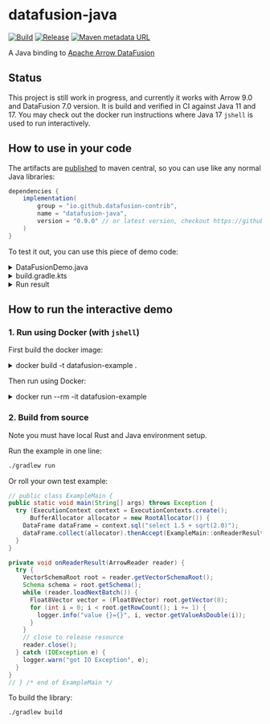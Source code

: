 # datafusion-java

[![Build](https://github.com/datafusion-contrib/datafusion-java/actions/workflows/build.yml/badge.svg)](https://github.com/datafusion-contrib/datafusion-java/actions/workflows/build.yml)
[![Release](https://github.com/datafusion-contrib/datafusion-java/actions/workflows/release.yml/badge.svg)](https://github.com/datafusion-contrib/datafusion-java/actions/workflows/release.yml)
[![Maven metadata URL](https://img.shields.io/maven-metadata/v?metadataUrl=https%3A%2F%2Frepo.maven.apache.org%2Fmaven2%2Fio%2Fgithub%2Fdatafusion-contrib%2Fdatafusion-java%2Fmaven-metadata.xml)](https://repo.maven.apache.org/maven2/io/github/datafusion-contrib/datafusion-java/)

A Java binding to [Apache Arrow DataFusion][1]

## Status

This project is still work in progress, and currently it works with Arrow 9.0 and DataFusion 7.0 version.
It is build and verified in CI against Java 11 and 17. You may check out the docker run instructions
where Java 17 `jshell` is used to run interactively.

## How to use in your code

The artifacts are [published][1] to maven central, so you can use like any normal Java libraries:

```groovy
dependencies {
    implementation(
        group = "io.github.datafusion-contrib",
        name = "datafusion-java",
        version = "0.9.0" // or latest version, checkout https://github.com/datafusion-contrib/datafusion-java/releases
    )
}
```

To test it out, you can use this piece of demo code:

<details>
<summary>DataFusionDemo.java</summary>

```java
package com.me;

import org.apache.arrow.datafusion.DataFrame;
import org.apache.arrow.datafusion.ExecutionContext;
import org.apache.arrow.datafusion.ExecutionContexts;

public class DataFusionDemo {

    public static void main(String[] args) throws Exception {
        try (ExecutionContext executionContext = ExecutionContexts.create()) {
            executionContext.sql("select sqrt(65536)").thenCompose(DataFrame::show).join();
        }
    }
}
```

</details>

<details>
<summary>build.gradle.kts</summary>

```kotlin
plugins {
  java
  application
}

repositories {
  mavenCentral()
  google()
}

tasks {
  application {
    mainClass.set("com.me.DataFusionDemo")
    applicationDefaultJvmArgs += "-Djava.library.path=/Users/me/libraries/"
  }
}

dependencies {
  implementation(
    group = "io.github.datafusion-contrib",
    name = "datafusion-java",
    version = "0.7.1"
  )
}

```

</details>

<details>
<summary>Run result</summary>

```

$ ./gradlew run
...
> Task :compileKotlin UP-TO-DATE
> Task :compileJava UP-TO-DATE
> Task :processResources NO-SOURCE
> Task :classes UP-TO-DATE

> Task :run
successfully created tokio runtime
+--------------------+
| sqrt(Int64(65536)) |
+--------------------+
| 256                |
+--------------------+
successfully shutdown tokio runtime

BUILD SUCCESSFUL in 2s
3 actionable tasks: 1 executed, 2 up-to-date
16:43:34: Execution finished 'run'.


```

</details>

## How to run the interactive demo

### 1. Run using Docker (with `jshell`)

First build the docker image:

<details>
<summary>docker build -t datafusion-example .</summary>

```text
❯ docker build -t datafusion-example .
[+] Building 615.2s (14/14) FINISHED
 => [internal] load build definition from Dockerfile                                                     0.0s
 => => transferring dockerfile: 598B                                                                     0.0s
 => [internal] load .dockerignore                                                                        0.0s
 => => transferring context: 81B                                                                         0.0s
 => [internal] load metadata for docker.io/library/openjdk:11-jdk-slim-bullseye                          5.6s
 => [internal] load build context                                                                       66.5s
 => => transferring context: 4.01GB                                                                     66.0s
 => [1/9] FROM docker.io/library/openjdk:11-jdk-slim-bullseye@sha256:0aac7dafc37d192d744228a6b26437438  22.3s
 => => resolve docker.io/library/openjdk:11-jdk-slim-bullseye@sha256:0aac7dafc37d192d744228a6b264374389  0.0s
 => => sha256:0aac7dafc37d192d744228a6b26437438908929883fc156b761ab779819e0fbd 549B / 549B               0.0s
 => => sha256:452daa20005a0f380b34b3d71a89e06cd7007086945fe3434d2a30fc1002475c 1.16kB / 1.16kB           0.0s
 => => sha256:7c8c5acc99dd425bd4b9cc46edc6f8b1fc7abd23cd5ea4c83d622d8ae1f2230f 5.60kB / 5.60kB           0.0s
 => => sha256:214ca5fb90323fe769c63a12af092f2572bf1c6b300263e09883909fc865d260 31.38MB / 31.38MB         2.6s
  1 update dockerfile, fix library path
 => => sha256:ebf31789c5c1a5e3676cbd7a34472d61217c52c819552f5b116565c22cb6d2f1 1.58MB / 1.58MB           2.3s
 => => sha256:8741521b2ba4d4d676c7a992cb54627c0eb9fdce1b4f68ad17da4f8b2abf103a 211B / 211B               2.5s
 => => sha256:2b079b63f250d1049457d0657541b735a1915d4c4a5aa6686d172c3821e3ebc9 204.24MB / 204.24MB      16.3s
 => => extracting sha256:214ca5fb90323fe769c63a12af092f2572bf1c6b300263e09883909fc865d260                2.7s
 => => extracting sha256:ebf31789c5c1a5e3676cbd7a34472d61217c52c819552f5b116565c22cb6d2f1                0.3s
 => => extracting sha256:8741521b2ba4d4d676c7a992cb54627c0eb9fdce1b4f68ad17da4f8b2abf103a                0.0s
 => => extracting sha256:2b079b63f250d1049457d0657541b735a1915d4c4a5aa6686d172c3821e3ebc9                5.9s
 => [2/9] RUN apt-get update &&   apt-get -y install curl gcc &&   rm -rf /var/lib/apt/lists/*          23.6s
 => [3/9] RUN curl --proto '=https' --tlsv1.2 -sSf https://sh.rustup.rs | sh -s -- -y                   29.6s
 => [4/9] WORKDIR /usr/opt/datafusion-java                                                               0.0s
 => [5/9] COPY build.gradle settings.gradle gradlew ./                                                   0.0s
 => [6/9] COPY gradle gradle                                                                             0.0s
 => [7/9] RUN ./gradlew --version                                                                        8.5s
 => [8/9] COPY . .                                                                                       8.9s
 => [9/9] RUN ./gradlew cargoReleaseBuild build installDist                                            494.7s
 => exporting to image                                                                                  21.9s
 => => exporting layers                                                                                 21.9s
 => => writing image sha256:36cabc4e6c400adb4fa0b10f9c07c79aa9b50703bc76a5727d3e43f85cc76f36             0.0s
 => => naming to docker.io/library/datafusion-example                                                    0.0s

Use '                                                                  0.0s
```

</details>

Then run using Docker:

<details>
<summary>docker run --rm -it datafusion-example</summary>

```text
Dec 27, 2021 2:52:22 AM java.util.prefs.FileSystemPreferences$1 run
INFO: Created user preferences directory.
|  Welcome to JShell -- Version 11.0.13
|  For an introduction type: /help intro

jshell> import org.apache.arrow.datafusion.*

jshell> var context = ExecutionContexts.create()
context ==> org.apache.arrow.datafusion.DefaultExecutionContext@4229bb3f

jshell> var df = context.sql("select 1.1 + cos(2.0)").join()
df ==> org.apache.arrow.datafusion.DefaultDataFrame@1a18644

jshell> import org.apache.arrow.memory.*

jshell> var allocator = new RootAllocator()
SLF4J: Failed to load class "org.slf4j.impl.StaticLoggerBinder".
SLF4J: Defaulting to no-operation (NOP) logger implementation
SLF4J: See http://www.slf4j.org/codes.html#StaticLoggerBinder for further details.
allocator ==> Allocator(ROOT) 0/0/0/9223372036854775807 (res/actual/peak/limit)


jshell> var r = df.collect(allocator).join()
02:52:46.882 [main] INFO  org.apache.arrow.datafusion.DefaultDataFrame - successfully completed with arr length=538
r ==> org.apache.arrow.vector.ipc.ArrowFileReader@5167f57d

jshell> var root = r.getVectorSchemaRoot()
root ==> org.apache.arrow.vector.VectorSchemaRoot@4264b240

jshell> r.loadNextBatch()
$8 ==> true

jshell> var v = root.getVector(0)
v ==> [0.6838531634528577]
```

</details>

### 2. Build from source

Note you must have local Rust and Java environment setup.

Run the example in one line:

```bash
./gradlew run
```

Or roll your own test example:

```java
// public class ExampleMain {
public static void main(String[] args) throws Exception {
  try (ExecutionContext context = ExecutionContexts.create();
      BufferAllocator allocator = new RootAllocator()) {
    DataFrame dataFrame = context.sql("select 1.5 + sqrt(2.0)");
    dataFrame.collect(allocator).thenAccept(ExampleMain::onReaderResult);
  }
}

private void onReaderResult(ArrowReader reader) {
  try {
    VectorSchemaRoot root = reader.getVectorSchemaRoot();
    Schema schema = root.getSchema();
    while (reader.loadNextBatch()) {
      Float8Vector vector = (Float8Vector) root.getVector(0);
      for (int i = 0; i < root.getRowCount(); i += 1) {
        logger.info("value {}={}", i, vector.getValueAsDouble(i));
      }
    }
    // close to release resource
    reader.close();
  } catch (IOException e) {
    logger.warn("got IO Exception", e);
  }
}
// } /* end of ExampleMain */
```

To build the library:

```bash
./gradlew build
```

[1]: https://github.com/apache/arrow-datafusion
[2]: https://repo.maven.apache.org/maven2/io/github/datafusion-contrib/datafusion-java/
